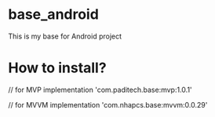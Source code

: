 # base_android
This is my base for Android project

# How to install?

// for MVP
 implementation 'com.paditech.base:mvp:1.0.1'

// for MVVM
implementation 'com.nhapcs.base:mvvm:0.0.29'
